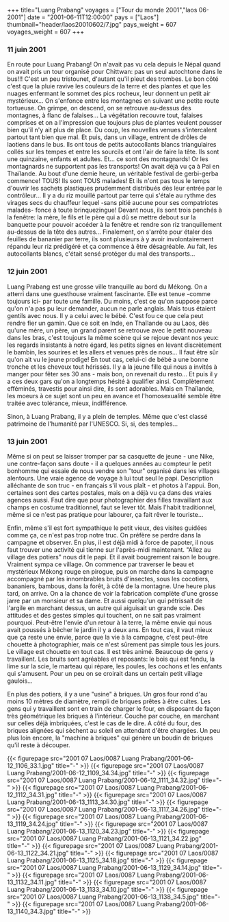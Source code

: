 +++
title="Luang Prabang"
voyages = ["Tour du monde 2001","laos 06-2001"]
date = "2001-06-11T12:00:00"
pays = ["Laos"]
thumbnail="header/laos20010602/7.jpg"
pays_weight = 607
voyages_weight = 607
+++
### 11 juin 2001

En route pour Luang Prabang! On n'avait pas vu cela depuis le Népal quand on 
avait pris un tour organisé pour Chittwan: pas un seul autochtone dans le bus!!! 
C'est un peu tristounet, d'autant qu'il pleut des trombes. Le bon côté c'est 
que la pluie ravive les couleurs de la terre et des plantes et que les nuages 
enfermant le sommet des pics rocheux, leur donnent un petit air mystérieux... 
On s'enfonce entre les montagnes en suivant une petite route tortueuse. On grimpe, 
on descend, on se retrouve au-dessus des montagnes, à flanc de falaises... La 
végétation recouvre tout, falaises comprises et on a l'impression que toujours 
plus de plantes veulent pousser bien qu'il n'y ait plus de place. Du coup, les 
nouvelles venues s'intercalent partout tant bien que mal. Et puis, dans un village, 
entrent de drôles de laotiens dans le bus. Ils ont tous de petits autocollants 
blancs triangulaires collés sur les tempes et entre les sourcils et ont l'air 
de faire la tête. Ils sont une quinzaine, enfants et adultes. Et... ce sont 
des montagnards! Or les montagnards ne supportent pas les transports! On avait 
déjà vu ça à Paï en Thaïlande. Au bout d'une demie heure, un véritable festival 
de gerbi-gerba commence! TOUS! Ils sont TOUS malades! Et ils n'ont pas tous 
le temps d'ouvrir les sachets plastiques prudemment distribués dès leur entrée 
par le contrôleur... Il y a du riz mouillé partout par terre qui s'étale au 
rythme des virages secs du chauffeur lequel -sans pitié aucune pour ses compatriotes 
malades- fonce à toute brinquezingue! Devant nous, ils sont trois penchés à 
la fenêtre: la mère, le fils et le père qui a dû se mettre debout sur la banquette 
pour pouvoir accéder à la fenêtre et rendre son riz tranquillement au-dessus 
de la tête des autres... Finalement, on s'arrête pour étaler des feuilles de 
bananier par terre, ils sont plusieurs à y avoir involontairement répandu leur 
riz prédigéré et ça commence à être désagréable. Au fait, les autocollants blancs, 
c'était sensé protéger du mal des transports...

### 12 juin 2001

Luang Prabang est une grosse ville tranquille au bord du Mékong. On a atterri 
dans une guesthouse vraiment fascinante. Elle est tenue -comme toujours ici- 
par toute une famille. Du moins, c'est ce qu'on suppose parce qu'on n'a pas 
pu leur demander, aucun ne parle anglais. Mais tous étaient gentils avec nous. 
Il y a celui avec le bébé. C'est fou ce que cela peut rendre fier un gamin. 
Que ce soit en Inde, en Thaïlande ou au Laos, dès qu'une mère, un père, un grand 
parent se retrouve avec le petit nouveau dans les bras, c'est toujours la même 
scène qui se rejoue devant nos yeux: les regards insistants à notre égard, les 
petits signes en levant discrètement le bambin, les sourires et les allers et 
venues près de nous... Il faut être sûr qu'on ait vu le jeune prodige! En tout 
cas, celui-ci de bébé a une bonne tronche et les cheveux tout hérissés. Il y 
a la jeune fille qui nous a invités à manger pour fêter ses 30 ans - mais bon, 
on revenait du resto... Et puis il y a ces deux gars qu'on a longtemps hésité 
à qualifier ainsi. Complètement efféminés, travestis pour ainsi dire, ils sont 
adorables. Mais en Thaïlande, les moeurs à ce sujet sont un peu en avance et 
l'homosexualité semble être traitée avec tolérance, mieux, indifférence.

Sinon, à Luang Prabang, il y a plein de temples. Même que c'est classé patrimoine 
de l'humanité par l'UNESCO. Si, si, des temples...

### 13 juin 2001

Même si on peut se laisser tromper par sa casquette de jeune - une Nike, une 
contre-façon sans doute - il a quelques années au compteur le petit bonhomme 
qui essaie de nous vendre son "tour" organisé dans les villages alentours. Une 
vraie agence de voyage à lui tout seul le papi. Description alléchante de son 
truc - en français s'il vous plaît - et photos à l'appui. Bon, certaines sont 
des cartes postales, mais on a déjà vu ça dans des vraies agences aussi. Faut 
dire que pour photographier des filles travaillant aux champs en costume traditionnel, 
faut se lever tôt. Mais l'habit traditionnel, même si ce n'est pas pratique 
pour labourer, ça fait rêver le touriste...

Enfin, même s'il est fort sympathique le petit vieux, des visites guidées comme 
ça, ce n'est pas trop notre truc. On préfère se perdre dans la campagne et observer. 
En plus, il est déjà midi à force de papoter, il nous faut trouver une activité 
qui tienne sur l'après-midi maintenant. "Allez au village des potiers" nous 
dit le papi. Et il avait bougrement raison le bougre. Vraiment sympa ce village. 
On commence par traverser le beau et mystérieux Mékong rouge en pirogue, puis 
on marche dans la campagne accompagné par les innombrables bruits d'insectes, 
sous les cocotiers, bananiers, bambous, dans la forêt, à côté de la montagne. 
Une heure plus tard, on arrive. On a la chance de voir la fabrication complète 
d'une grosse jarre par un monsieur et sa dame. Et aussi quelqu'un qui pétrissait 
de l'argile en marchant dessus, un autre qui aiguisait un grande scie. Des attitudes 
et des gestes simples qui touchent, on ne sait pas vraiment pourquoi. Peut-être 
l'envie d'un retour à la terre, la même envie qui nous avait poussés à bêcher 
le jardin il y a deux ans. En tout cas, il vaut mieux que ça reste une envie, 
parce que la vie à la campagne, c'est peut-être chouette à photographier, mais 
ce n'est sûrement pas simple tous les jours. Le village est chouette en tout 
cas. Il est très animé. Beaucoup de gens y travaillent. Les bruits sont agréables 
et reposants: le bois qui est fendu, la lime sur la scie, le marteau qui répare, 
les poules, les cochons et les enfants qui s'amusent. Pour un peu on se croirait 
dans un certain petit village gaulois... 

En plus des potiers, il y a une "usine" à briques. Un gros four rond d'au moins 
10 mètres de diamètre, rempli de briques prêtes à être cuites. Les gens qui 
y travaillent sont en train de charger le four, en disposant de façon très géométrique 
les briques à l'intérieur. Couche par couche, en marchant sur celles déjà imbriquées, 
c'est le cas de le dire. A côté du four, des briques alignées qui sèchent au 
soleil en attendant d'être chargées. Un peu plus loin encore, la "machine à 
briques" qui génère un boudin de briques qu'il reste à découper.


<div id="TOTO">{{< figurepage src="2001 07 Laos/0087 Luang Prabang/2001-06-12_1106_33.1.jpg" title="-"  >}}
{{< figurepage src="2001 07 Laos/0087 Luang Prabang/2001-06-12_1109_34.34.jpg" title="-"  >}}
{{< figurepage src="2001 07 Laos/0087 Luang Prabang/2001-06-12_1111_34.32.jpg" title="-"  >}}
{{< figurepage src="2001 07 Laos/0087 Luang Prabang/2001-06-12_1112_34.31.jpg" title="-"  >}}
{{< figurepage src="2001 07 Laos/0087 Luang Prabang/2001-06-13_1113_34.30.jpg" title="-"  >}}
{{< figurepage src="2001 07 Laos/0087 Luang Prabang/2001-06-13_1117_34.26.jpg" title="-"  >}}
{{< figurepage src="2001 07 Laos/0087 Luang Prabang/2001-06-13_1119_34.24.jpg" title="-"  >}}
{{< figurepage src="2001 07 Laos/0087 Luang Prabang/2001-06-13_1120_34.23.jpg" title="-"  >}}
{{< figurepage src="2001 07 Laos/0087 Luang Prabang/2001-06-13_1121_34.22.jpg" title="-"  >}}
{{< figurepage src="2001 07 Laos/0087 Luang Prabang/2001-06-13_1122_34.21.jpg" title="-"  >}}
{{< figurepage src="2001 07 Laos/0087 Luang Prabang/2001-06-13_1125_34.18.jpg" title="-"  >}}
{{< figurepage src="2001 07 Laos/0087 Luang Prabang/2001-06-13_1129_34.14.jpg" title="-"  >}}
{{< figurepage src="2001 07 Laos/0087 Luang Prabang/2001-06-13_1132_34.11.jpg" title="-"  >}}
{{< figurepage src="2001 07 Laos/0087 Luang Prabang/2001-06-13_1133_34.10.jpg" title="-"  >}}
{{< figurepage src="2001 07 Laos/0087 Luang Prabang/2001-06-13_1138_34.5.jpg" title="-"  >}}
{{< figurepage src="2001 07 Laos/0087 Luang Prabang/2001-06-13_1140_34.3.jpg" title="-"  >}}
</DIV>

